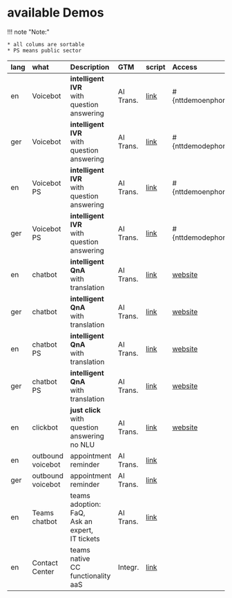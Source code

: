 # available Demos

!!! note "Note:"

    * all colums are sortable
    * PS means public sector   



|lang|what     | Description                                           | GTM | script | Access          |
|:---|:--------|:------------------------------------------------------|:----|:-------|:----------------|
|en|Voicebot      | **intelligent IVR** <br> with question answering           |AI Trans.|[link](https://www.nttdemo.de/scripts/script_en/)| #{nttdemoenphone}# |
|ger|Voicebot     | **intelligent IVR** <br> with question answering           |AI Trans.|[link](https://www.nttdemo.de/scripts/script_de/)| #{nttdemodephone}# |
|en|Voicebot PS   | **intelligent IVR** <br> with question answering           |AI Trans.|[link](https://www.nttdemo.de/scripts/script_en/)| #{nttdemoenphone}# |
|ger|Voicebot PS  | **intelligent IVR** <br> with question answering           |AI Trans.|[link](https://www.nttdemo.de/scripts/script_de/)| #{nttdemodephone}# |
|en|chatbot       | **intelligent QnA** <br> with translation               |AI Trans.|[link](https://www.nttdemo.de/scripts/script_en/)| [website](https://www.nttdemo.de/english)|
|ger|chatbot      | **intelligent QnA** <br> with translation               |AI Trans.|[link](https://www.nttdemo.de/scripts/script_de/)|  [website](https://www.nttdemo.de/german)|
|en|chatbot PS    | **intelligent QnA** <br> with translation               |AI Trans.|[link](https://www.nttdemo.de/scripts/script_en/)| [website](https://www.nttdemo.de/english)|
|ger|chatbot PS   | **intelligent QnA** <br> with translation               |AI Trans.|[link](https://www.nttdemo.de/scripts/script_de/)| [website](https://www.nttdemo.de/german)|
|en|clickbot      | **just click** <br> with question answering <br> no NLU           |AI Trans.|[link](https://www.nttdemo.de/scripts/script_en_click/)| [website](https://www.nttdemo.de/englishclick)|
|en|outbound voicebot | appointment reminder      |AI Trans.|[link](https://www.nttdemo.de/scripts/outbound/)||
|ger|outbound voicebot | appointment reminder     |AI Trans.|[link](https://www.nttdemo.de/scripts/outbound/)||
|en|Teams chatbot| teams adoption: <br> FaQ, <br> Ask an expert,<br> IT tickets|AI Trans.|[link](https://www.nttdemo.de/scripts/script_en_teams/)||
|en|Contact Center| teams native <br> CC functionality <br>aaS     |Integr.|[link](https://www.nttdemo.de/scripts/tendfor/)||
